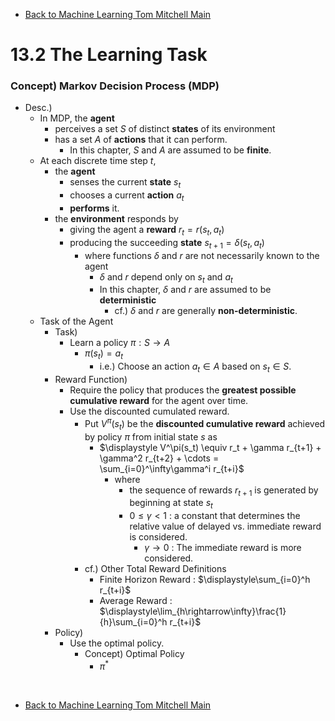 * [Back to Machine Learning Tom Mitchell Main](../../main.md)

# 13.2 The Learning Task

### Concept) Markov Decision Process (MDP)
- Desc.)
  - In MDP, the **agent** 
    - perceives a set $S$ of distinct **states** of its environment
    - has a set $A$ of **actions** that it can perform.
      - In this chapter, $S$ and $A$ are assumed to be **finite**.
  - At each discrete time step $t$, 
    - the **agent** 
      - senses the current **state** $s_t$
      - chooses a current **action** $a_t$
      - **performs** it.
    - the **environment** responds by
      - giving the agent a **reward** $r_t=r(s_t, a_t)$
      - producing the succeeding **state** $s_{t+1} = \delta(s_t, a_t)$
        - where functions $\delta$ and $r$ are not necessarily known to the agent
          - $\delta$ and $r$ depend only on $s_t$ and $a_t$
          - In this chapter, $\delta$ and $r$ are assumed to be **deterministic**
            - cf.) $\delta$ and $r$ are generally **non-deterministic**.
  - Task of the Agent
    - Task)
      - Learn a policy $\pi : S \rightarrow A$
        - $\pi(s_t) = a_t$
          - i.e.) Choose an action $a_t \in A$ based on $s_t\in S$.
    - Reward Function)
      - Require the policy that produces the **greatest possible cumulative reward** for the agent over time.
      - Use the discounted cumulated reward.
        - Put $V^\pi(s_t)$ be the **discounted cumulative reward** achieved by policy $\pi$ from initial state $s$ as
          - $`\displaystyle V^\pi(s_t) \equiv r_t + \gamma r_{t+1} + \gamma^2 r_{t+2} + \cdots = \sum_{i=0}^\infty\gamma^i r_{t+i}`$
            - where 
              - the sequence of rewards $r_{t+1}$ is generated by beginning at state $s_t$
              - $0\le\gamma\lt 1$ : a constant that determines the relative value of delayed vs. immediate reward is considered.
                - $\gamma\rightarrow 0$ : The immediate reward is more considered.
        - cf.) Other Total Reward Definitions
           - Finite Horizon Reward : $`\displaystyle\sum_{i=0}^h r_{t+i}`$
           - Average Reward : $`\displaystyle\lim_{h\rightarrow\infty}\frac{1}{h}\sum_{i=0}^h r_{t+i}`$
    - Policy)
      - Use the optimal policy.
        - Concept) Optimal Policy
          - $\pi^\ast$











<br>

* [Back to Machine Learning Tom Mitchell Main](../../main.md)